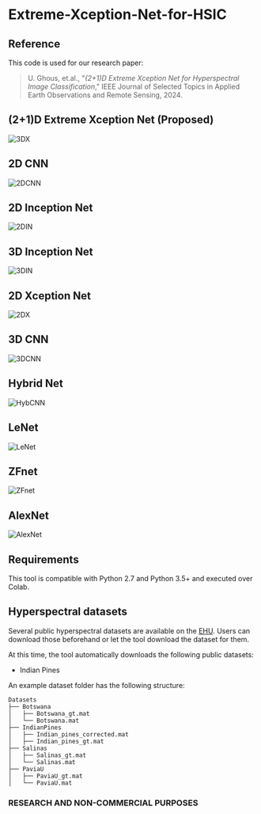# Extreme-Xception-Net-for-HSIC

## Reference

This code is used for our research paper:
> U. Ghous, et.al., "*(2+1)D Extreme Xception Net for Hyperspectral Image Classification*," IEEE Journal of Selected Topics in Applied Earth Observations and Remote Sensing, 2024.

## (2+1)D Extreme Xception Net (Proposed)
![3DX](https://github.com/mahmad00/Extreme-Xception-Net-for-HSIC/assets/22393368/30e2c8d4-94d7-4e0a-a322-e72126a70a4d)

## 2D CNN
![2DCNN](https://github.com/mahmad00/Extreme-Xception-Net-for-HSIC/assets/22393368/d0209a60-fcde-464e-9e17-9503a96d2482)

## 2D Inception Net
![2DIN](https://github.com/mahmad00/Extreme-Xception-Net-for-HSIC/assets/22393368/de6f5683-7be3-4d4e-a10e-6848cbc2c736)

## 3D Inception Net
![3DIN](https://github.com/mahmad00/Extreme-Xception-Net-for-HSIC/assets/22393368/6b082358-b593-4685-8910-b383d6722016)

## 2D Xception Net
![2DX](https://github.com/mahmad00/Extreme-Xception-Net-for-HSIC/assets/22393368/4bc1c8bc-60d9-47c8-bb43-33316aa8ff53)

## 3D CNN
![3DCNN](https://github.com/mahmad00/Extreme-Xception-Net-for-HSIC/assets/22393368/08fd452e-8169-4d1b-9d9e-8717b8e1226b)

## Hybrid Net
![HybCNN](https://github.com/mahmad00/Extreme-Xception-Net-for-HSIC/assets/22393368/3f55bdd3-6d9f-4e8b-b333-c905fe611f7d)

## LeNet
![LeNet](https://github.com/mahmad00/Extreme-Xception-Net-for-HSIC/assets/22393368/4e55946c-7add-49b4-b6bd-42dcb5b4210c) 

## ZFnet
![ZFnet](https://github.com/mahmad00/Extreme-Xception-Net-for-HSIC/assets/22393368/94ad4db0-1d6c-4a81-9d9d-32511d1d8c9f)

## AlexNet
![AlexNet](https://github.com/mahmad00/Extreme-Xception-Net-for-HSIC/assets/22393368/dab36c2c-d619-4123-b348-112a450fdcd8)

## Requirements

This tool is compatible with Python 2.7 and Python 3.5+ and executed over Colab.

## Hyperspectral datasets

Several public hyperspectral datasets are available on the [EHU]([http://www.ehu.eus/ccwintco/index.php?title=Hyperspectral_Remote_Sensing_Scenes](https://www.ehu.eus/ccwintco/index.php/Hyperspectral_Remote_Sensing_Scenes)). Users can download those beforehand or let the tool download the dataset for them. 

At this time, the tool automatically downloads the following public datasets:
  * Indian Pines

An example dataset folder has the following structure:
```
Datasets
├── Botswana
│   ├── Botswana_gt.mat
│   └── Botswana.mat
├── IndianPines
│   ├── Indian_pines_corrected.mat
│   ├── Indian_pines_gt.mat
├── Salinas
│   ├── Salinas_gt.mat
│   └── Salinas.mat
├── PaviaU
│   ├── PaviaU_gt.mat
│   └── PaviaU.mat
```

### RESEARCH AND NON-COMMERCIAL PURPOSES
